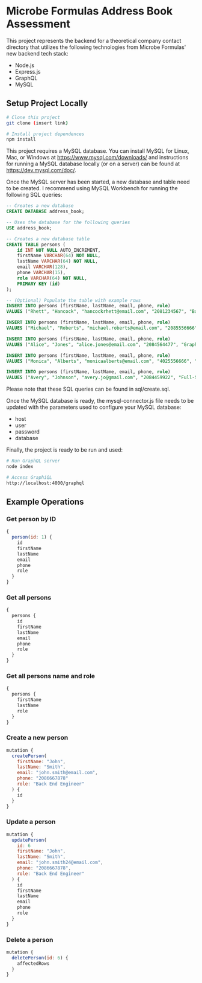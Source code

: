 # Microbe Formulas Address Book Assessment
This project represents the backend for a theoretical company contact directory that utilizes the following technologies from Microbe Formulas' new backend tech stack:
- Node.js
- Express.js
- GraphQL
- MySQL

## Setup Project Locally
```sh
# Clone this project
git clone (insert link)

# Install project dependences
npm install
```

This project requires a MySQL database. You can install MySQL for Linux, Mac, or Windows at <https://www.mysql.com/downloads/> and instructions for running a MySQL database locally (or on a server) can be found at <https://dev.mysql.com/doc/>.

Once the MySQL server has been started, a new database and table need to be created. I recommend using MySQL Workbench for running the following SQL queries:
```sql
-- Creates a new database
CREATE DATABASE address_book;

-- Uses the database for the following queries
USE address_book;

-- Creates a new database table
CREATE TABLE persons (
    id INT NOT NULL AUTO_INCREMENT,
    firstName VARCHAR(64) NOT NULL,
    lastName VARCHAR(64) NOT NULL,
    email VARCHAR(128),
    phone VARCHAR(15),
    role VARCHAR(64) NOT NULL,
    PRIMARY KEY (id)
);

-- (Optional) Populate the table with example rows
INSERT INTO persons (firstName, lastName, email, phone, role)
VALUES ("Rhett", "Hancock", "hancockrhett@email.com", "2081234567", "Back End Developer");

INSERT INTO persons (firstName, lastName, email, phone, role)
VALUES ("Michael", "Roberts", "michael.roberts@email.com", "2085556666", "Front End Developer");

INSERT INTO persons (firstName, lastName, email, phone, role)
VALUES ("Alice", "Jones", "alice.jones@email.com", "2084564477", "Graphic Designer");

INSERT INTO persons (firstName, lastName, email, phone, role)
VALUES ("Monica", "Alberts", "monicaalberts@email.com", "4025556666", "Data Analyst");

INSERT INTO persons (firstName, lastName, email, phone, role)
VALUES ("Avery", "Johnson", "avery.jo@gmail.com", "2084459922", "Full-Stack Engineer");
```

Please note that these SQL queries can be found in sql/create.sql.

Once the MySQL database is ready, the mysql-connector.js file needs to be updated with the parameters used to configure your MySQL database:
- host
- user
- password
- database

Finally, the project is ready to be run and used:
```sh
# Run GraphQL server
node index

# Access GraphiQL
http://localhost:4000/graphql
```

## Example Operations
### Get person by ID
```js
{
  person(id: 1) {
    id
    firstName
    lastName
    email
    phone
    role
  }
}
```
### Get all persons
```js
{
  persons {
    id
    firstName
    lastName
    email
    phone
    role
  }
}
```
### Get all persons name and role
```js
{
  persons {
    firstName
    lastName
    role
  }
}
```
### Create a new person
```js
mutation {
  createPerson(
    firstName: "John",
    lastName: "Smith",
    email: "john.smith@email.com",
    phone: "2086667878"
    role: "Back End Engineer"
  ) {
    id
  }
}
```
### Update a person
```js
mutation {
  updatePerson(
    id: 6
    firstName: "John",
    lastName: "Smith",
    email: "john.smith24@email.com",
    phone: "2086667878",
    role: "Back End Engineer"
  ) {
    id
    firstName
    lastName
    email
    phone
    role
  }
}
```
### Delete a person
```js
mutation {
  deletePerson(id: 6) {
    affectedRows
  }
}
```
